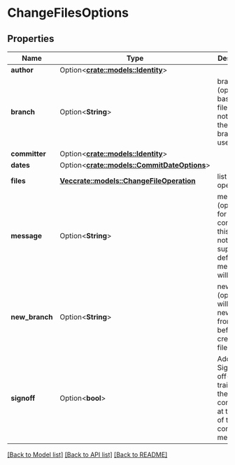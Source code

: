 # ChangeFilesOptions

## Properties

Name | Type | Description | Notes
------------ | ------------- | ------------- | -------------
**author** | Option<[**crate::models::Identity**](Identity.md)> |  | [optional]
**branch** | Option<**String**> | branch (optional) to base this file from. if not given, the default branch is used | [optional]
**committer** | Option<[**crate::models::Identity**](Identity.md)> |  | [optional]
**dates** | Option<[**crate::models::CommitDateOptions**](CommitDateOptions.md)> |  | [optional]
**files** | [**Vec<crate::models::ChangeFileOperation>**](ChangeFileOperation.md) | list of file operations | 
**message** | Option<**String**> | message (optional) for the commit of this file. if not supplied, a default message will be used | [optional]
**new_branch** | Option<**String**> | new_branch (optional) will make a new branch from `branch` before creating the file | [optional]
**signoff** | Option<**bool**> | Add a Signed-off-by trailer by the committer at the end of the commit log message. | [optional]

[[Back to Model list]](../README.md#documentation-for-models) [[Back to API list]](../README.md#documentation-for-api-endpoints) [[Back to README]](../README.md)


